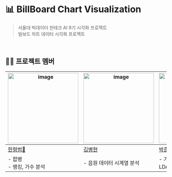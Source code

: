 # 📊 BillBoard Chart Visualization 
> 서울대 빅데이터 핀테크 AI 9기 시각화 프로젝트 <br>
빌보드 차트 데이터 시각화 프로젝트

<br>

## 🧑‍💻 프로젝트 멤버
<table>
  <thead>
    <tr>
      <th><img width="220" alt="image" src="https://github.com/user-attachments/assets/bb353ed1-3234-4eeb-9dad-ad98c1a79cbb"></th>
      <th><img width="220" alt="image" src="https://github.com/user-attachments/assets/bb353ed1-3234-4eeb-9dad-ad98c1a79cbb"></th>
      <th><img width="220" alt="image" src="https://github.com/user-attachments/assets/bb353ed1-3234-4eeb-9dad-ad98c1a79cbb"></th>
      <th><img width="220" alt="image" src="https://github.com/user-attachments/assets/bb353ed1-3234-4eeb-9dad-ad98c1a79cbb"></th>
      <th><img width="220" alt="image" src="https://github.com/user-attachments/assets/bb353ed1-3234-4eeb-9dad-ad98c1a79cbb"></th>
      <th><img width="220" alt="image" src="https://github.com/user-attachments/assets/bb353ed1-3234-4eeb-9dad-ad98c1a79cbb"></th>
    </tr>
  </thead>
  <tbody>
    <tr>
      <td><a href="https://github.com/BWKBH">한혐범👑</a></td>
      <td><a href="https://github.com/BWKBH">김병현</a></td>
      <td><a href="https://github.com/Junparking">박준희</a></td>
      <td><a href="https://github.com/hwankhai">이지환</a></td>
      <td><a href="https://github.com/BWKBH">정한직</a></td>
      <td><a href="https://github.com/chososo">조하영</a></td>
    </tr>
    <tr>
      <td>- 합병 <br> - 랭킹, 가수 분석</td>
      <td>- 음원 데이터 시계열 분석</td>
      <td>- 가사 데이터 자연어 처리 & LDA 시각화</td>
      <td>- 발표 자료 제작 & 장르별 분석</td>
      <td>- 빌보드 국적 데이터 분석</td>
      <td>- 가사 데이터 자연어 처리 & 플레이리스트 기반 감성분석</td>
    </tr>
  </tbody>
</table>

<br>
